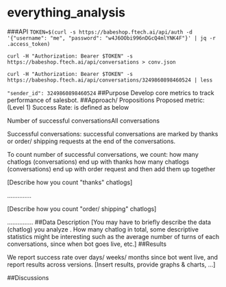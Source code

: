 # everything_analysis

###API
```TOKEN=$(curl -s https://babeshop.ftech.ai/api/auth -d '{"username": "me", "password": "w4J6OObi996nDGcQ4mlYNK4F"}' | jq -r .access_token)```

```curl -H "Authorization: Bearer $TOKEN" -s https://babeshop.ftech.ai/api/conversations > conv.json```

```curl -H "Authorization: Bearer $TOKEN" -s https://babeshop.ftech.ai/api/conversations/3249860898460524 | less```

```"sender_id": 3249860898460524```
##Purpose 
Develop core metrics to track performance of salesbot. 
##Approach/ Propositions 
Proposed metric: 
(Level 1) Success Rate: is defined as below 

Number of successful conversationsAll conversations


Successful conversations: successful conversations are marked by thanks or order/ shipping requests at the end of the conversations. 

To count number of successful conversations, we count: 
how many chatlogs (conversations) end up with thanks 
how many chatlogs (conversations) end up with order request 
and then add them up together 

[Describe how you count "thanks" chatlogs]

..............



[Describe how you count "order/ shipping" chatlogs]

...............
##Data Description
[You may have to briefly describe the data (chatlog) you analyze . How many chatlog in total, some descriptive statistics might be interesting such as the average number of turns of each conversations, since when bot goes live, etc.]
##Results 

We report success rate over days/ weeks/ months since bot went live, and report results across versions. 
[Insert results, provide graphs & charts, ...] 

##Discussions

